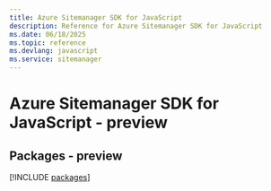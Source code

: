 ```yaml
---
title: Azure Sitemanager SDK for JavaScript
description: Reference for Azure Sitemanager SDK for JavaScript
ms.date: 06/18/2025
ms.topic: reference
ms.devlang: javascript
ms.service: sitemanager
---
```

# Azure Sitemanager SDK for JavaScript - preview
## Packages - preview
[!INCLUDE [packages](sitemanager-index.md)]